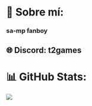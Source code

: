 # 💫 Sobre mí:
### **sa-mp fanboy**

## 🌐 Discord: t2games
# 📊 GitHub Stats:
![](https://github-readme-stats.vercel.app/api/top-langs/?username=take2two&theme=dark&hide_border=false&include_all_commits=false&count_private=false&layout=compact)

